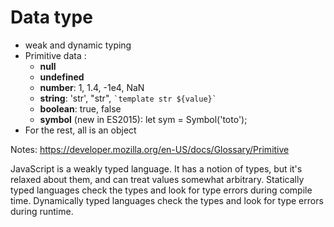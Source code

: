 <!-- .slide:-->

# Data type

- weak and dynamic typing
- Primitive data :
    * **null**
    * **undefined**
    * **number**: 1, 1.4, -1e4, NaN
    * **string**: 'str', "str", `` `template str ${value}` ``
    * **boolean**: true, false
    * **symbol** (new in ES2015): let sym = Symbol('toto');
- For the rest, all is an object

Notes:
https://developer.mozilla.org/en-US/docs/Glossary/Primitive

JavaScript is a weakly typed language. It has a notion of types, but it's relaxed about them, and can treat values somewhat arbitrary.
Statically typed languages check the types and look for type errors during compile time.
Dynamically typed languages check the types and look for type errors during runtime.

